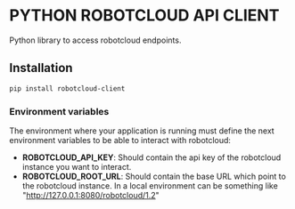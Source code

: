 # PYTHON ROBOTCLOUD API CLIENT

Python library to access robotcloud endpoints.

## Installation

```bash
pip install robotcloud-client
```
### Environment variables

The environment where your application is running must define the next environment variables
to be able to interact with robotcloud:
- **ROBOTCLOUD_API_KEY**: Should contain the api key of the robotcloud instance you want to interact.  
- **ROBOTCLOUD_ROOT_URL**: Should contain the base URL which point to the robotcloud instance. 
In a local environment can be something like "http://127.0.0.1:8080/robotcloud/1.2"